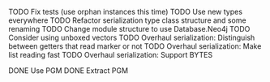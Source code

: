 TODO Fix tests (use orphan instances this time)
TODO Use new types everywhere
TODO Refactor serialization type class structure and some renaming
TODO Change module structure to use Database.Neo4j
TODO Consider using unboxed vectors
TODO Overhaul serialization: Distinguish between getters that read marker or not
TODO Overhaul serialization: Make list reading fast
TODO Overhaul serialization: Support BYTES

DONE Use PGM
DONE Extract PGM
